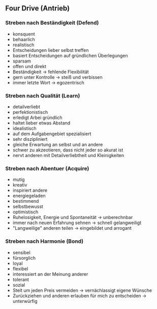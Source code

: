 ## Four Drive (Antrieb)

### Streben nach Beständigkeit (Defend)
  - konsquent
  - behaarlich
  - realistisch
  - Entscheidungen lieber selbst treffen
  - basiert Entscheidungen auf gründlichen Überlegungen
  - sparsam
  - offen und direkt
- Beständigkeit -> fehlende Flexibilität
- gern unter Kontrolle -> steiß und verbissen
- immer letzte Wort -> egozentrisch


### Streben nach Qualität (Learn)
  - detailverliebt
  - perfektionistisch
  - erledigt Arbei gründlich
  - haltet lieber etwas Abstand
  - idealistisch
  - auf dem Aufgabengebiet spezialisiert
  - sehr diszipliniert
- gleiche Erwartung an selbst und an andere
- schwer zu akzeotieren, dass nicht jeder so akurat ist
- nervt anderen mit Detailverliebtheit und Kleinigkeiten


### Streben nach Abentuer (Acquire)
  - mutig
  - kreativ
  - inspiriert andere
  - energiegeladen
  - bestimmend
  - selbstbewusst
  - optimistisch
- Ruhelosigkeit, Energie und Spontaneität -> unberechnbar
- immer nach neuen Erfahrung sehnen -> schnell gelangweiligt
- "Langweilige" anderen teilen -> eingebildet und arrogant


### Streben nach Harmonie (Bond)
  - sensibel
  - fürsorglich
  - loyal
  - flexibel
  - interessiert an der Meinung anderer
  - tolerant
  - sozial
- Steit um jeden Preis vermeiden -> vernächlassigt eigene Wünsche
- Zurückziehen und anderen erlauben für mich zu entscheiden -> unterwürfig